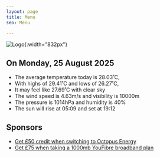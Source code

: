 ```yaml
---
layout: page
title: Menu
seo: Menu

---
```


![Logo](/images/logo.jpg){:width="832px"}

<!-- weather_marker starts -->
## On Monday, 25 August 2025

- The average temperature today is 28.03˚C,
- With highs of 29.41˚C and lows of 26.27˚C,
- It may feel like 27.69˚C with clear sky
- The wind speed is 4.63m/s and visibility is 10000m
- The pressure is 1014hPa and humidity is 40%
- The sun will rise at 05:09 and set at 19:12

<!-- weather_marker ends -->

## Sponsors

- [Get £50 credit when switching to Octopus Energy](https://bit.ly/3oD1nnS)
- [Get £75 when taking a 1000mb YouFibre broadband plan](https://aklam.io/91zWhU?)
